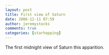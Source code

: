 ```yaml
---
layout: post
title: First view of Saturn
date: 2006-12-11 07:59
author: jeremystocks
comments: true
categories: [starhopping]
---
```

The first midnight view of Saturn this apparition.
